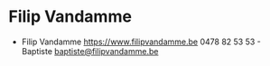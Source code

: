# Filip Vandamme

- Filip Vandamme https://www.filipvandamme.be 0478 82 53 53 - Baptiste baptiste@filipvandamme.be
